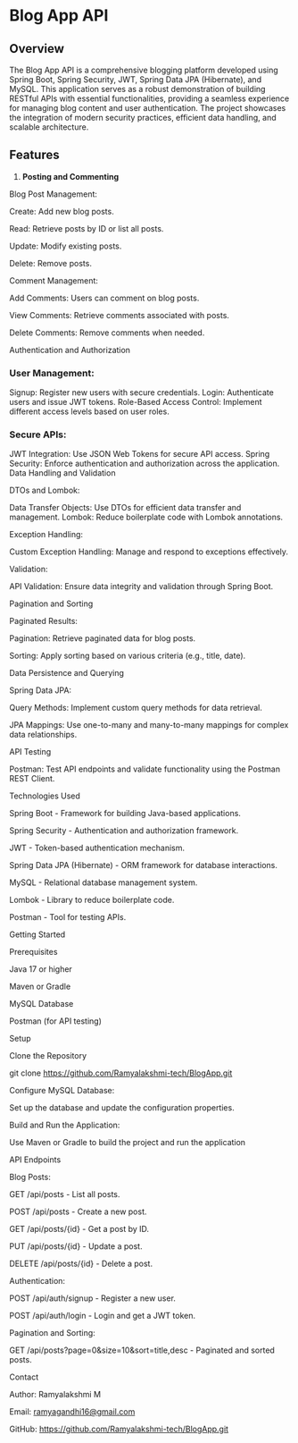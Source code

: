 # Blog App API

## Overview

The Blog App API is a comprehensive blogging platform developed using Spring Boot, Spring Security, JWT, Spring Data JPA (Hibernate), and MySQL. This application serves as a robust demonstration of building RESTful APIs with essential functionalities, providing a seamless experience for managing blog content and user authentication. The project showcases the integration of modern security practices, efficient data handling, and scalable architecture.

## Features

1. **Posting and Commenting**

Blog Post Management:

Create: Add new blog posts.

Read: Retrieve posts by ID or list all posts.

Update: Modify existing posts.

Delete: Remove posts.

 Comment Management:

Add Comments: Users can comment on blog posts.

View Comments: Retrieve comments associated with posts.

Delete Comments: Remove comments when needed.

Authentication and Authorization

### User Management:

Signup: Register new users with secure credentials.
Login: Authenticate users and issue JWT tokens.
Role-Based Access Control: Implement different access levels based on user roles.

### Secure APIs:

JWT Integration: Use JSON Web Tokens for secure API access.
Spring Security: Enforce authentication and authorization across the application.
Data Handling and Validation

DTOs and Lombok:

Data Transfer Objects: Use DTOs for efficient data transfer and management.
Lombok: Reduce boilerplate code with Lombok annotations.

Exception Handling:

Custom Exception Handling: Manage and respond to exceptions effectively.

Validation:

API Validation: Ensure data integrity and validation through Spring Boot.

Pagination and Sorting

Paginated Results:

Pagination: Retrieve paginated data for blog posts.

Sorting: Apply sorting based on various criteria (e.g., title, date).

Data Persistence and Querying

Spring Data JPA:

Query Methods: Implement custom query methods for data retrieval.

JPA Mappings: Use one-to-many and many-to-many mappings for complex data relationships.

API Testing

Postman: Test API endpoints and validate functionality using the Postman REST Client.

Technologies Used

Spring Boot - Framework for building Java-based applications.

Spring Security - Authentication and authorization framework.

JWT - Token-based authentication mechanism.

Spring Data JPA (Hibernate) - ORM framework for database interactions.

MySQL - Relational database management system.

Lombok - Library to reduce boilerplate code.

Postman - Tool for testing APIs.

Getting Started

Prerequisites

Java 17 or higher

Maven or Gradle

MySQL Database

Postman (for API testing)

Setup

Clone the Repository

git clone https://github.com/Ramyalakshmi-tech/BlogApp.git

Configure MySQL Database:

Set up the database and update the configuration properties.

Build and Run the Application:

Use Maven or Gradle to build the project and run the application

API Endpoints

Blog Posts:

GET /api/posts - List all posts.

POST /api/posts - Create a new post.

GET /api/posts/{id} - Get a post by ID.

PUT /api/posts/{id} - Update a post.

DELETE /api/posts/{id} - Delete a post.

Authentication:

POST /api/auth/signup - Register a new user.

POST /api/auth/login - Login and get a JWT token.

Pagination and Sorting:

GET /api/posts?page=0&size=10&sort=title,desc - Paginated and sorted posts.

Contact

Author: Ramyalakshmi M

Email: ramyagandhi16@gmail.com

GitHub: https://github.com/Ramyalakshmi-tech/BlogApp.git

